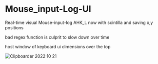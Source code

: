 # Mouse_input-Log-UI
Real-time visual Mouse-input-log AHK_L
now with scintilla and saving x,y positions

bad regex function is culprit to slow down over time

host window of keyboard ui dimensions over the top

![Clipboarder 2022 10 21](https://user-images.githubusercontent.com/62726599/197298577-8bcfd5c9-2ae6-44ac-b24c-d44beffdae6d.jpg)
